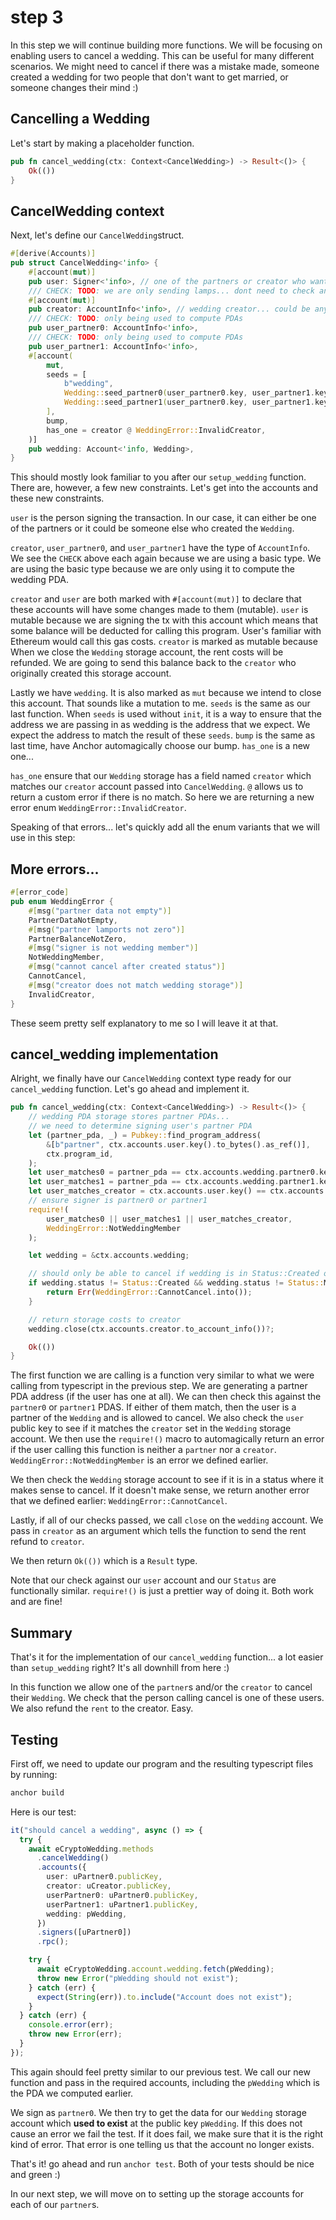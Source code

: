 # step 3

In this step we will continue building more functions. We will be focusing on enabling
users to cancel a wedding. This can be useful for many different scenarios. We might need to
cancel if there was a mistake made, someone created a wedding for two people that don't
want to get married, or someone changes their mind :)

## Cancelling a Wedding

Let's start by making a placeholder function.

```rust
pub fn cancel_wedding(ctx: Context<CancelWedding>) -> Result<()> {
    Ok(())
}
```

## CancelWedding context

Next, let's define our `CancelWedding`struct.

```rust
#[derive(Accounts)]
pub struct CancelWedding<'info> {
    #[account(mut)]
    pub user: Signer<'info>, // one of the partners or creator who wants to cancel
    /// CHECK: TODO: we are only sending lamps... dont need to check anything
    #[account(mut)]
    pub creator: AccountInfo<'info>, // wedding creator... could be anyone
    /// CHECK: TODO: only being used to compute PDAs
    pub user_partner0: AccountInfo<'info>,
    /// CHECK: TODO: only being used to compute PDAs
    pub user_partner1: AccountInfo<'info>,
    #[account(
        mut,
        seeds = [
            b"wedding",
            Wedding::seed_partner0(user_partner0.key, user_partner1.key).key().as_ref(),
            Wedding::seed_partner1(user_partner0.key, user_partner1.key).key().as_ref(),
        ],
        bump,
        has_one = creator @ WeddingError::InvalidCreator,
    )]
    pub wedding: Account<'info, Wedding>,
}
```

This should mostly look familiar to you after our `setup_wedding` function. There are, however,
a few new constraints. Let's get into the accounts and these new constraints.

`user` is the person signing the transaction. In our case, it can either be one of the partners
or it could be someone else who created the `Wedding`.

`creator`, `user_partner0`, and `user_partner1` have the type of `AccountInfo`. We see the
`CHECK` above each again because we are using a basic type. We are using the basic type
because we are only using it to compute the wedding PDA.

`creator` and `user` are both marked with `#[account(mut)]` to declare that these accounts
will have some changes made to them (mutable). `user` is mutable because we are signing the
tx with this account which means that some balance will be deducted for calling this program.
User's familiar with Ethereum would call this gas costs. `creator` is marked as mutable because
When we close the `Wedding` storage account, the rent costs will be refunded. We are going
to send this balance back to the `creator` who originally created this storage account.

Lastly we have `wedding`. It is also marked as `mut` because we intend to close this account.
That sounds like a mutation to me. `seeds` is the same as our last function. When `seeds` is
used without `init`, it is a way to ensure that the address we are passing in as wedding is
the address that we expect. We expect the address to match the result of these `seeds`. `bump`
is the same as last time, have Anchor automagically choose our bump. `has_one` is a new one...

`has_one` ensure that our `Wedding` storage has a field named `creator` which matches our
`creator` account passed into `CancelWedding`. `@` allows us to return a custom error if there
is no match. So here we are returning a new error enum `WeddingError::InvalidCreator`.

Speaking of that errors... let's quickly add all the enum variants that we will use in this step:

## More errors...

```rust
#[error_code]
pub enum WeddingError {
    #[msg("partner data not empty")]
    PartnerDataNotEmpty,
    #[msg("partner lamports not zero")]
    PartnerBalanceNotZero,
    #[msg("signer is not wedding member")]
    NotWeddingMember,
    #[msg("cannot cancel after created status")]
    CannotCancel,
    #[msg("creator does not match wedding storage")]
    InvalidCreator,
}
```

These seem pretty self explanatory to me so I will leave it at that.

## cancel_wedding implementation

Alright, we finally have our `CancelWedding` context type ready for our `cancel_wedding`
function. Let's go ahead and implement it.

```rust
pub fn cancel_wedding(ctx: Context<CancelWedding>) -> Result<()> {
    // wedding PDA storage stores partner PDAs...
    // we need to determine signing user's partner PDA
    let (partner_pda, _) = Pubkey::find_program_address(
        &[b"partner", ctx.accounts.user.key().to_bytes().as_ref()],
        ctx.program_id,
    );
    let user_matches0 = partner_pda == ctx.accounts.wedding.partner0.key();
    let user_matches1 = partner_pda == ctx.accounts.wedding.partner1.key();
    let user_matches_creator = ctx.accounts.user.key() == ctx.accounts.wedding.creator.key();
    // ensure signer is partner0 or partner1
    require!(
        user_matches0 || user_matches1 || user_matches_creator,
        WeddingError::NotWeddingMember
    );

    let wedding = &ctx.accounts.wedding;

    // should only be able to cancel if wedding is in Status::Created or Statusq::Marrying
    if wedding.status != Status::Created && wedding.status != Status::Marrying {
        return Err(WeddingError::CannotCancel.into());
    }

    // return storage costs to creator
    wedding.close(ctx.accounts.creator.to_account_info())?;

    Ok(())
}
```

The first function we are calling is a function very similar to what we were calling from
typescript in the previous step. We are generating a partner PDA address (if the user has one at all).
We can then check this against the `partner0` or `partner1` PDAS. If either of them match, then
the user is a partner of the `Wedding` and is allowed to cancel. We also check the `user` public key
to see if it matches the `creator` set in the `Wedding` storage account. We then use the
`require!()` macro to automagically return an error if the user calling this function is neither
a `partner` nor a `creator`. `WeddingError::NotWeddingMember` is an error we defined earlier.

We then check the `Wedding` storage account to see if it is in a status where it makes sense
to cancel. If it doesn't make sense, we return another error that we defined earlier: `WeddingError::CannotCancel`.

Lastly, if all of our checks passed, we call `close` on the `wedding` account. We pass in `creator`
as an argument which tells the function to send the rent refund to `creator`.

We then return `Ok(())` which is a `Result` type.

Note that our check against our `user` account and our `Status` are functionally similar.
`require!()` is just a prettier way of doing it. Both work and are fine!

## Summary

That's it for the implementation of our `cancel_wedding` function... a lot easier than `setup_wedding` right?
It's all downhill from here :)

In this function we allow one of the `partner`s and/or the `creator` to cancel their `Wedding`.
We check that the person calling cancel is one of these users. We also refund the `rent` to
the creator. Easy.

## Testing

First off, we need to update our program and the resulting typescript files by running:

```sh
anchor build
```

Here is our test:

```typescript
it("should cancel a wedding", async () => {
  try {
    await eCryptoWedding.methods
      .cancelWedding()
      .accounts({
        user: uPartner0.publicKey,
        creator: uCreator.publicKey,
        userPartner0: uPartner0.publicKey,
        userPartner1: uPartner1.publicKey,
        wedding: pWedding,
      })
      .signers([uPartner0])
      .rpc();

    try {
      await eCryptoWedding.account.wedding.fetch(pWedding);
      throw new Error("pWedding should not exist");
    } catch (err) {
      expect(String(err)).to.include("Account does not exist");
    }
  } catch (err) {
    console.error(err);
    throw new Error(err);
  }
});
```

This again should feel pretty similar to our previous test. We call our new function and pass
in the required accounts, including the `pWedding` which is the PDA we computed earlier.

We sign as `partner0`. We then try to get the data for our `Wedding` storage account which **used to exist**
at the public key `pWedding`. If this does not cause an error we fail the test. If it does fail,
we make sure that it is the right kind of error. That error is one telling us that the
account no longer exists.

That's it! go ahead and run `anchor test`. Both of your tests should be nice and green :)

In our next step, we will move on to setting up the storage accounts for each of our `partner`s.
